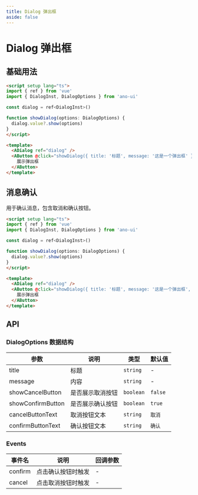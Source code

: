 ```yaml
---
title: Dialog 弹出框
aside: false
---
```


# Dialog 弹出框

## 基础用法

```html
<script setup lang="ts">
import { ref } from 'vue'
import { DialogInst, DialogOptions } from 'ano-ui'

const dialog = ref<DialogInst>()

function showDialog(options: DialogOptions) {
  dialog.value?.show(options)
}
</script>

<template>
  <ADialog ref="dialog" />
  <AButton @click="showDialog({ title: '标题', message: '这是一个弹出框' })">
    展示弹出框
  </AButton>
</template>
```

## 消息确认

用于确认消息，包含取消和确认按钮。

```html
<script setup lang="ts">
import { ref } from 'vue'
import { DialogInst, DialogOptions } from 'ano-ui'

const dialog = ref<DialogInst>()

function showDialog(options: DialogOptions) {
  dialog.value?.show(options)
}
</script>

<template>
  <ADialog ref="dialog" />
  <AButton @click="showDialog({ title: '标题', message: '这是一个弹出框', showCancelButton: true })">
    展示弹出框
  </AButton>
</template>
```

## API

### DialogOptions 数据结构

| 参数 | 说明 | 类型 | 默认值 |
| --- | --- | --- | --- |
| title | 标题 | `string` | - |
| message | 内容 | `string` | - |
| showCancelButton | 是否展示取消按钮 | `boolean` | `false` |
| showConfirmButton | 是否展示确认按钮 | `boolean` | `true` |
| cancelButtonText | 取消按钮文本 | `string` | `取消` |
| confirmButtonText | 确认按钮文本 | `string` | `确认` |

### Events

| 事件名 | 说明 | 回调参数 |
| --- | --- | --- |
| confirm | 点击确认按钮时触发 | - |
| cancel | 点击取消按钮时触发 | - |
